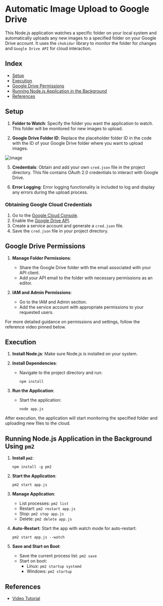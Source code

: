 # Automatic Image Upload to Google Drive

This Node.js application watches a specific folder on your local system and automatically uploads any new images to a specified folder on your Google Drive account. It uses the `chokidar` library to monitor the folder for changes and `Google Drive API` for cloud interaction.

## Index

- [Setup](#setup)
- [Execution](#execution)
- [Google Drive Permissions](#google-drive-permissions)
- [Running Node.js Application in the Background](#running-nodejs-application-in-the-background-using-pm2)
- [References](#references)

## Setup

1. **Folder to Watch**: Specify the folder you want the application to watch. This folder will be monitored for new images to upload.
   
2. **Google Drive Folder ID**: Replace the placeholder folder ID in the code with the ID of your Google Drive folder where you want to upload images.

![image](https://github.com/HarshaLakkaraju/upload_to_drive_using_node/assets/96900085/2993a4b5-43b0-4bae-b678-0e5e1bbf0372)

5. **Credentials**: Obtain and add your own `cred.json` file in the project directory. This file contains OAuth 2.0 credentials to interact with Google Drive.

6. **Error Logging**: Error logging functionality is included to log and display any errors during the upload process.

### Obtaining Google Cloud Credentials

1. Go to the [Google Cloud Console](https://cloud.google.com/).
2. Enable the [Google Drive API](https://console.cloud.google.com/apis/library/drive.googleapis.com).
3. Create a service account and generate a `cred.json` file.
4. Save the `cred.json` file in your project directory.

## Google Drive Permissions

1. **Manage Folder Permissions**:
    - Share the Google Drive folder with the email associated with your API client.
    - Add your API email to the folder with necessary permissions as an editor.
  
2. **IAM and Admin Permissions**:
    - Go to the IAM and Admin section.
    - Add the service account with appropriate permissions to your requested users.

For more detailed guidance on permissions and settings, follow the reference video pinned below.

## Execution

1. **Install Node.js**: Make sure Node.js is installed on your system.

2. **Install Dependencies**:
    - Navigate to the project directory and run:
        ```shell
        npm install
        ```

3. **Run the Application**:
    - Start the application:
        ```shell
        node app.js
        ```

After execution, the application will start monitoring the specified folder and uploading new files to the cloud.

## Running Node.js Application in the Background Using `pm2`

1. **Install `pm2`**:
    ```shell
    npm install -g pm2
    ```

2. **Start the Application**:
    ```shell
    pm2 start app.js
    ```

3. **Manage Application**:
    - List processes: `pm2 list`
    - Restart: `pm2 restart app.js`
    - Stop: `pm2 stop app.js`
    - Delete: `pm2 delete app.js`

4. **Auto-Restart**:
    Start the app with watch mode for auto-restart:
    ```shell
    pm2 start app.js --watch
    ```

5. **Save and Start on Boot**:
    - Save the current process list: `pm2 save`
    - Start on boot:
        - Linux: `pm2 startup systemd`
        - Windows: `pm2 startup`

## References

- [Video Tutorial](https://www.youtube.com/watch?v=jaNo14iQdxk)
